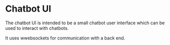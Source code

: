 # Chatbot UI

The chatbot UI is intended to be a small chatbot user interface which can be used to interact with chatbots.

It uses wwebsockets for communication with a back end.

